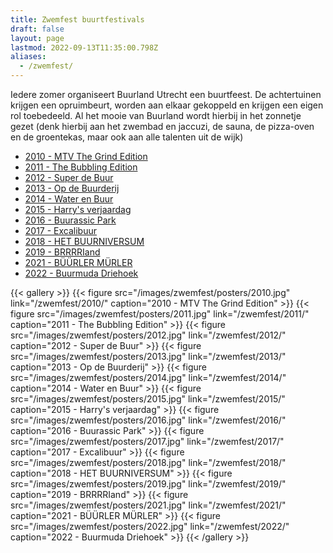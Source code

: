 ```yaml
---
title: Zwemfest buurtfestivals
draft: false
layout: page
lastmod: 2022-09-13T11:35:00.798Z
aliases:
  - /zwemfest/
---
```

Iedere zomer organiseert Buurland Utrecht een buurtfeest. De achtertuinen krijgen een opruimbeurt, worden aan elkaar gekoppeld en krijgen een eigen rol toebedeeld. Al het mooie van Buurland wordt hierbij in het zonnetje gezet (denk hierbij aan het zwembad en jaccuzi, de sauna, de pizza-oven en de groentekas, maar ook aan alle talenten uit de wijk) 

- [2010 - MTV The Grind Edition](/zwemfest/2010/) 
- [2011 - The Bubbling Edition](/zwemfest/2011/)
- [2012 - Super de Buur](/zwemfest/2012/)
- [2013 - Op de Buurderij](/zwemfest/2013/)
- [2014 - Water en Buur](/zwemfest/2014/)
- [2015 - Harry's verjaardag](/zwemfest/2015/)
- [2016 - Buurassic Park](/zwemfest/2016/)
- [2017 - Excalibuur](/zwemfest/2017/)
- [2018 - HET BUURNIVERSUM](/zwemfest/2018/)
- [2019 - BRRRRIand](/zwemfest/2019/)
- [2021 - BÜÜRLER MÜRLER](/zwemfest/2021/)
- [2022 - Buurmuda Driehoek](/zwemfest/2022/)


{{< gallery >}}
  {{< figure src="/images/zwemfest/posters/2010.jpg" link="/zwemfest/2010/" caption="2010 - MTV The Grind Edition" >}} 
  {{< figure src="/images/zwemfest/posters/2011.jpg" link="/zwemfest/2011/" caption="2011 - The Bubbling Edition" >}} 
  {{< figure src="/images/zwemfest/posters/2012.jpg" link="/zwemfest/2012/" caption="2012 - Super de Buur" >}} 
  {{< figure src="/images/zwemfest/posters/2013.jpg" link="/zwemfest/2013/" caption="2013 - Op de Buurderij" >}} 
  {{< figure src="/images/zwemfest/posters/2014.jpg" link="/zwemfest/2014/" caption="2014 - Water en Buur" >}} 
  {{< figure src="/images/zwemfest/posters/2015.jpg" link="/zwemfest/2015/" caption="2015 - Harry's verjaardag" >}} 
  {{< figure src="/images/zwemfest/posters/2016.jpg" link="/zwemfest/2016/" caption="2016 - Buurassic Park" >}} 
  {{< figure src="/images/zwemfest/posters/2017.jpg" link="/zwemfest/2017/" caption="2017 - Excalibuur" >}} 
  {{< figure src="/images/zwemfest/posters/2018.jpg" link="/zwemfest/2018/" caption="2018 - HET BUURNIVERSUM" >}} 
  {{< figure src="/images/zwemfest/posters/2019.jpg" link="/zwemfest/2019/" caption="2019 - BRRRRIand" >}} 
  {{< figure src="/images/zwemfest/posters/2021.jpg" link="/zwemfest/2021/" caption="2021 - BÜÜRLER MÜRLER" >}} 
  {{< figure src="/images/zwemfest/posters/2022.jpg" link="/zwemfest/2022/" caption="2022 - Buurmuda Driehoek" >}} 
{{< /gallery >}}




